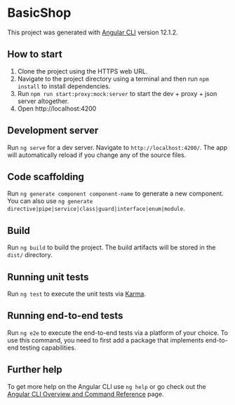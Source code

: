 # BasicShop

This project was generated with [Angular CLI](https://github.com/angular/angular-cli) version 12.1.2.

## How to start
1. Clone the project using the HTTPS web URL.
2. Navigate to the project directory using a terminal and then run `npm install` to install dependencies.
3. Run `npm run start:proxy:mock:server` to start the dev + proxy + json server altogether.
4. Open http://localhost:4200

## Development server

Run `ng serve` for a dev server. Navigate to `http://localhost:4200/`. The app will automatically reload if you change any of the source files.

## Code scaffolding

Run `ng generate component component-name` to generate a new component. You can also use `ng generate directive|pipe|service|class|guard|interface|enum|module`.

## Build

Run `ng build` to build the project. The build artifacts will be stored in the `dist/` directory.

## Running unit tests

Run `ng test` to execute the unit tests via [Karma](https://karma-runner.github.io).

## Running end-to-end tests

Run `ng e2e` to execute the end-to-end tests via a platform of your choice. To use this command, you need to first add a package that implements end-to-end testing capabilities.

## Further help

To get more help on the Angular CLI use `ng help` or go check out the [Angular CLI Overview and Command Reference](https://angular.io/cli) page.
